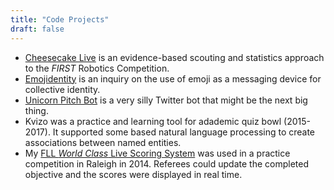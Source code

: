 ```yaml
---
title: "Code Projects"
draft: false
---
```


-   [Cheesecake Live](https://cheesecake.live/) is an evidence-based scouting and statistics approach to the _FIRST_ Robotics Competition.
-   [Emojidentity](https://github.com/CarlColglazier/emojidentity) is an inquiry on the use of emoji as a messaging device for collective identity.
-   [<span class="underline">Unicorn Pitch Bot</span>](https://twitter.com/pitch%5Fbot) is a very silly Twitter bot that might be the next big thing.
-   Kvizo was a practice and learning tool for adademic quiz bowl (2015-2017). It supported some based natural language processing to create associations between named entities.
-   My [FLL _World Class_ Live Scoring System](https://github.com/team2059/fll-world-class-scoring) was used in a practice competition in Raleigh in 2014. Referees could update the completed objective and the scores were displayed in real time.
